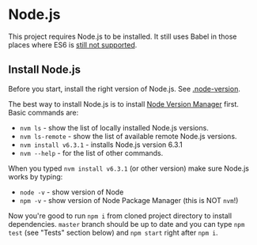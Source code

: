 # Node.js

This project requires Node.js to be installed. It still uses Babel in those
places where ES6 is [still not supported](http://node.green/).

## Install Node.js

Before you start, install the right version of Node.js. See [.node-version](https://github.com/ro31337/cheaptaxi/blob/master/.node-version).

The best way to install Node.js is to install [Node Version Manager](https://github.com/creationix/nvm#install-script) first. Basic commands are:

* `nvm ls` - show the list of locally installed Node.js versions.
* `nvm ls-remote` - show the list of available remote Node.js versions.
* `nvm install v6.3.1` - installs Node.js version 6.3.1
* `nvm --help` - for the list of other commands.

When you typed `nvm install v6.3.1` (or other version) make sure Node.js works by typing:

* `node -v` - show version of Node
* `npm -v` - show version of Node Package Manager (this is NOT `nvm`!)

Now you're good to run  `npm i` from cloned project directory to install dependencies. `master` branch should be up to date and you can type `npm test` (see "Tests" section below) and `npm start` right after `npm i`.
